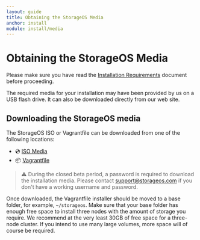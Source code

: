 ```yaml
---
layout: guide
title: Obtaining the StorageOS Media
anchor: install
module: install/media
---
```


# Obtaining the StorageOS Media
Please make sure you have read the [Installation Requirements](deployment.html) document before proceeding.

The required media for your installation may have been provided by us on a USB flash drive. It can also be downloaded directly from our web site.

## <a name="Downloading"></a> Downloading the StorageOS media
The StorageOS ISO or Vagrantfile can be downloaded from one of the following locations:

  * &#x1F4BF; [ISO Media](https://downloads.storageos.com/images/storageos-ubuntu-16.04-amd64.iso)
  * &#x1F4E6; [Vagrantfile](./Vagrantfile)

>**&#x26A0;** During the closed beta period, a password is required to download the installation media.  Please contact [support@storageos.com](mailto:support@storageos.com) if you don't have a working username and password.

Once downloaded, the Vagrantfile installer should be moved to a base folder, for example, `~/storageos`. Make sure that your base folder
has enough free space to install three nodes with the amount of storage you require. We recommend at the very least 30GB of free space
for a three-node cluster. If you intend to use many large volumes, more space will of course be required.


